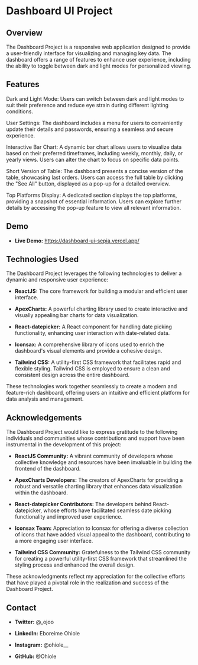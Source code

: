 # Dashboard UI Project

## Overview

The Dashboard Project is a responsive web application designed to provide a user-friendly interface for visualizing and managing key data. The dashboard offers a range of features to enhance user experience, including the ability to toggle between dark and light modes for personalized viewing.

## Features

Dark and Light Mode: Users can switch between dark and light modes to suit their preference and reduce eye strain during different lighting conditions.

User Settings: The dashboard includes a menu for users to conveniently update their details and passwords, ensuring a seamless and secure experience.

Interactive Bar Chart: A dynamic bar chart allows users to visualize data based on their preferred timeframes, including weekly, monthly, daily, or yearly views. Users can alter the chart to focus on specific data points.

Short Version of Table: The dashboard presents a concise version of the table, showcasing last orders. Users can access the full table by clicking the "See All" button, displayed as a pop-up for a detailed overview.

Top Platforms Display: A dedicated section displays the top platforms, providing a snapshot of essential information. Users can explore further details by accessing the pop-up feature to view all relevant information.

## Demo

- **Live Demo:** https://dashboard-ui-sepia.vercel.app/

## Technologies Used

The Dashboard Project leverages the following technologies to deliver a dynamic and responsive user experience:

- **ReactJS:** The core framework for building a modular and efficient user interface.

- **ApexCharts:** A powerful charting library used to create interactive and visually appealing bar charts for data visualization.

- **React-datepicker:** A React component for handling date picking functionality, enhancing user interaction with date-related data.

- **Iconsax:** A comprehensive library of icons used to enrich the dashboard's visual elements and provide a cohesive design.

- **Tailwind CSS:** A utility-first CSS framework that facilitates rapid and flexible styling. Tailwind CSS is employed to ensure a clean and consistent design across the entire dashboard.

These technologies work together seamlessly to create a modern and feature-rich dashboard, offering users an intuitive and efficient platform for data analysis and management.

## Acknowledgements

The Dashboard Project would like to express gratitude to the following individuals and communities whose contributions and support have been instrumental in the development of this project:

- **ReactJS Community:** A vibrant community of developers whose collective knowledge and resources have been invaluable in building the frontend of the dashboard.

- **ApexCharts Developers:** The creators of ApexCharts for providing a robust and versatile charting library that enhances data visualization within the dashboard.

- **React-datepicker Contributors:** The developers behind React-datepicker, whose efforts have facilitated seamless date picking functionality and improved user experience.

- **Iconsax Team:** Appreciation to Iconsax for offering a diverse collection of icons that have added visual appeal to the dashboard, contributing to a more engaging user interface.

- **Tailwind CSS Community:** Gratefulness to the Tailwind CSS community for creating a powerful utility-first CSS framework that streamlined the styling process and enhanced the overall design.

These acknowledgments reflect my appreciation for the collective efforts that have played a pivotal role in the realization and success of the Dashboard Project.

## Contact

- **Twitter:** @_ojoo

- **LinkedIn:** Eboreime Ohiole

- **Instagram:** @ohiole__

- **GitHub:** @Ohiole

